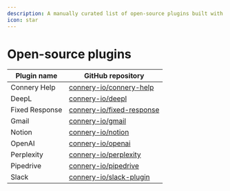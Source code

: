 ```yaml
---
description: A manually curated list of open-source plugins built with Connery SDK.
icon: star
---
```


# Open-source plugins

| Plugin name    | GitHub repository                                                         |
| -------------- | ------------------------------------------------------------------------- |
| Connery Help   | [connery-io/connery-help](https://github.com/connery-io/connery-help)     |
| DeepL          | [connery-io/deepl](https://github.com/connery-io/deepl)                   |
| Fixed Response | [connery-io/fixed-response](https://github.com/connery-io/fixed-response) |
| Gmail          | [connery-io/gmail](https://github.com/connery-io/gmail)                   |
| Notion         | [connery-io/notion](https://github.com/connery-io/notion)                 |
| OpenAI         | [connery-io/openai](https://github.com/connery-io/openai)                 |
| Perplexity     | [connery-io/perplexity](https://github.com/connery-io/perplexity)         |
| Pipedrive      | [connery-io/pipedrive](https://github.com/connery-io/pipedrive)           |
| Slack          | [connery-io/slack-plugin](https://github.com/connery-io/slack-plugin)     |

